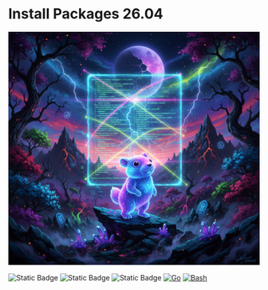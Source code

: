 # Install Packages 26.04

![](./_images/go.png)  

![Static Badge](https://img.shields.io/badge/Ubuntu-22.04-300A25?style=plastic)
![Static Badge](https://img.shields.io/badge/Install-Packages_26.04-cyan?style=plastic)
![Static Badge](https://img.shields.io/badge/License-MIT-8A2BE2?style=plastic)
[![Go](https://img.shields.io/badge/Go-1.25+-00ADD8?style=plastic&logo=go)](https://golang.org/)
[![Bash](https://img.shields.io/badge/GNU-Bash-4EAA25?style=plastic&logo=gnubash)](https://www.gnu.org/software/bash/)
